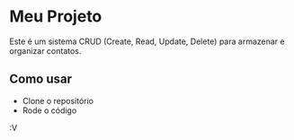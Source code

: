 # Meu Projeto
Este é um sistema CRUD (Create, Read, Update, Delete) para armazenar e organizar contatos.

## Como usar
- Clone o repositório
- Rode o código

:V
